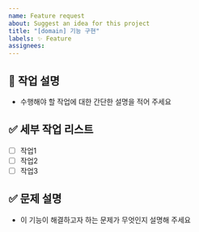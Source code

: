 ```yaml
---
name: Feature request
about: Suggest an idea for this project
title: "[domain] 기능 구현"
labels: ✨ Feature
assignees: 
---
```

## 📌 작업 설명
- 수행해야 할 작업에 대한 간단한 설명을 적어 주세요
 
## ✅ 세부 작업 리스트
- [ ] 작업1
- [ ] 작업2
- [ ] 작업3

## ✅ 문제 설명
- 이 기능이 해결하고자 하는 문제가 무엇인지 설명해 주세요
